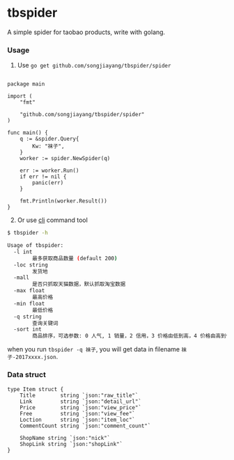 # tbspider
A simple spider for taobao products, write with golang.

### Usage

1. Use `go get github.com/songjiayang/tbspider/spider`

```golang

package main

import (
	"fmt"

	"github.com/songjiayang/tbspider/spider"
)

func main() {
	q := &spider.Query{
		Kw: "袜子",
	}
	worker := spider.NewSpider(q)

	err := worker.Run()
	if err != nil {
		panic(err)
	}

	fmt.Println(worker.Result())
}

```

2. Or use [cli](https://github.com/songjiayang/tbspider/releases/tag/v0.1) command tool

```bash
$ tbspider -h

Usage of tbspider:
  -l int
    	最多获取商品数量 (default 200)
  -loc string
    	发货地
  -mall
    	是否只抓取天猫数据，默认抓取淘宝数据
  -max float
    	最高价格
  -min float
    	最低价格
  -q string
    	查询关键词
  -sort int
    	商品排序，可选参数: 0 人气, 1 销量，2 信用，3 价格由低到高，4 价格由高到低
```

when you run `tbspider -q 袜子`, you will get data in filename `袜子-2017xxxx.json`.

### Data struct

``` golang
type Item struct {
	Title        string `json:"raw_title"`
	Link         string `json:"detail_url"`
	Price        string `json:"view_price"`
	Free         string `json:"view_fee"`
	Loction      string `json:"item_loc"`
	CommentCount string `json:"comment_count"`

	ShopName string `json:"nick"`
	ShopLink string `json:"shopLink"`
}

```


